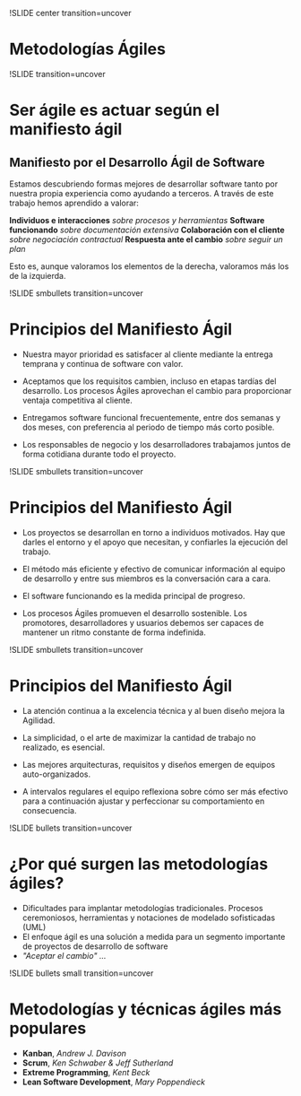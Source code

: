 !SLIDE center transition=uncover
# Metodologías Ágiles
!SLIDE transition=uncover
# Ser ágile es actuar según el manifiesto ágil

## Manifiesto por el Desarrollo Ágil de Software

Estamos descubriendo formas mejores de desarrollar
software tanto por nuestra propia experiencia como
ayudando a terceros. A través de este trabajo hemos
aprendido a valorar:

**Individuos e interacciones** *sobre procesos y herramientas*
**Software funcionando** *sobre documentación extensiva*
**Colaboración con el cliente** *sobre negociación contractual*
**Respuesta ante el cambio** *sobre seguir un plan*

Esto es, aunque valoramos los elementos de la derecha,
valoramos más los de la izquierda.

!SLIDE smbullets transition=uncover
# Principios del Manifiesto Ágil

* Nuestra mayor prioridad es satisfacer al cliente
mediante la entrega temprana y continua de software
con valor.

* Aceptamos que los requisitos cambien, incluso en etapas 
tardías del desarrollo. Los procesos Ágiles aprovechan
el cambio para proporcionar ventaja competitiva al 
cliente.

* Entregamos software funcional frecuentemente, entre dos
semanas y dos meses, con preferencia al periodo de 
tiempo más corto posible.

* Los responsables de negocio y los desarrolladores
trabajamos juntos de forma cotidiana durante todo
el proyecto.

!SLIDE smbullets transition=uncover
# Principios del Manifiesto Ágil

* Los proyectos se desarrollan en torno a individuos 
motivados. Hay que darles el entorno y el apoyo que 
necesitan, y confiarles la ejecución del trabajo. 


* El método más eficiente y efectivo de comunicar 
información al equipo de desarrollo y entre sus 
miembros es la conversación cara a cara.

* El software funcionando es la medida principal de 
progreso.

* Los procesos Ágiles promueven el desarrollo 
sostenible. Los promotores, desarrolladores y usuarios
debemos ser capaces de mantener un ritmo constante 
de forma indefinida.

!SLIDE smbullets transition=uncover
# Principios del Manifiesto Ágil

* La atención continua a la excelencia técnica y al 
buen diseño mejora la Agilidad.

* La simplicidad, o el arte de maximizar la cantidad de
trabajo no realizado, es esencial.

* Las mejores arquitecturas, requisitos y diseños
emergen de equipos auto-organizados.

* A intervalos regulares el equipo reflexiona sobre
cómo ser más efectivo para a continuación ajustar y
perfeccionar su comportamiento en consecuencia.

!SLIDE bullets transition=uncover
# ¿Por qué surgen las metodologías ágiles?

* Dificultades para implantar metodologías
tradicionales. Procesos ceremoniosos, herramientas y
notaciones de modelado sofisticadas (UML)
* El enfoque ágil es una solución a medida para un
segmento importante de proyectos de desarrollo de
software
* *"Aceptar el cambio" ...*

!SLIDE bullets small transition=uncover
# Metodologías y técnicas ágiles más populares

* **Kanban**, *Andrew J. Davison*
* **Scrum**, *Ken Schwaber & Jeff Sutherland*
* **Extreme Programming**, *Kent Beck*
* **Lean Software Development**, *Mary Poppendieck*

